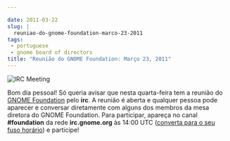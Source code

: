 ```yaml
---

date: 2011-03-22
slug: |
  reuniao-do-gnome-foundation-marco-23-2011
tags:
 - portuguese
 - gnome board of directors
title: "Reunião do GNOME Foundation: Março 23, 2011"
---
```

![IRC Meeting](http://blogs.gnome.org/foundation/files/2011/01/Screenshot-11-300x130.png)

Bom dia pessoal! Só queria avisar que nesta quarta-feira tem a reunião
do [GNOME Foundation](http://foundation.gnome.org/) pelo **irc**. A
reunião é aberta e qualquer pessoa pode aparecer e conversar diretamente
com alguns dos membros da mesa diretora do GNOME Foundation. Para
participar, apareça no canal **\#foundation** da rede **irc.gnome.org**
às 14:00 UTC ([converta para o seu fuso
horário](http://timeanddate.com/worldclock/fixedtime.html?day=23&month=3&year=2011&hour=14&min=0&sec=0&p1=0))
e participe!

